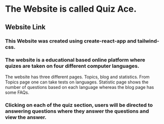 # The Website is called Quiz Ace. 


## Website Link



### This Website was created using create-react-app and tailwind-css.

### The website is a educational based online platform where quizes are taken on  four different computer languages.

The website has three different pages. Topics, blog and statistics. From Topics page one can take tests on languages. Statistic page shows the number of questions based on each language whereas the blog page has some FAQs.


### Clicking on each of the quiz section, users will be directed to answering questions where they answer the questions and view the answer.
